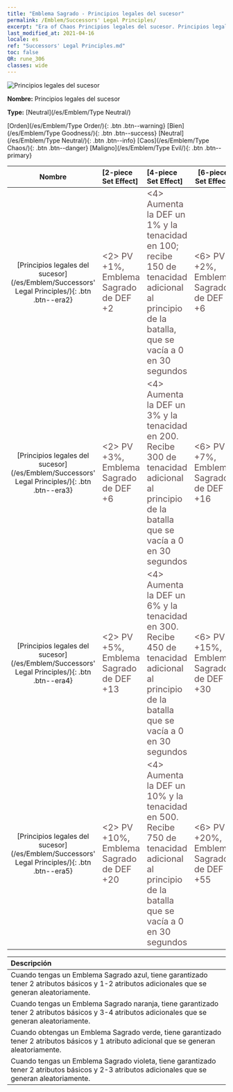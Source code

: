 ```yaml
---
title: "Emblema Sagrado - Principios legales del sucesor"
permalink: /Emblem/Successors' Legal Principles/
excerpt: "Era of Chaos Principios legales del sucesor. Principios legales del sucesor. Era of Chaos Emblema Sagrado Principios legales del sucesor. Era of Chaos Neutral Principios legales del sucesor"
last_modified_at: 2021-04-16
locale: es
ref: "Successors' Legal Principles.md"
toc: false
QR: rune_306
classes: wide
---
```


  ![Principios legales del sucesor](/images/r/rune_icon_306.png)

 **Nombre:** Principios legales del sucesor

 **Type:** [Neutral](/es/Emblem/Type Neutral/)

  [Orden](/es/Emblem/Type Order/){: .btn .btn--warning}   [Bien](/es/Emblem/Type Goodness/){: .btn .btn--success}   [Neutral](/es/Emblem/Type Neutral/){: .btn .btn--info}   [Caos](/es/Emblem/Type Chaos/){: .btn .btn--danger}   [Maligno](/es/Emblem/Type Evil/){: .btn .btn--primary} 

  |  Nombre    | [2-piece Set Effect] | [4-piece Set Effect] | [6-piece Set Effect]  | 
  |:-----------------------:|:-------------------|:-----------------|----------------| 
  | [Principios legales del sucesor](/es/Emblem/Successors' Legal Principles/){: .btn .btn--era2} | <span style="color: #645252;font-size:20px">&lt;2&gt; PV +1%, Emblema Sagrado de DEF +2</span> | <span style="color: #645252;font-size:20px">&lt;4&gt; Aumenta la DEF un 1% y la tenacidad en 100; recibe 150 de tenacidad adicional al principio de la batalla, que se vacía a 0 en 30 segundos</span> | <span style="color: #645252;font-size:20px">&lt;6&gt; PV +2%, Emblema Sagrado de DEF +6</span> | 
  | [Principios legales del sucesor](/es/Emblem/Successors' Legal Principles/){: .btn .btn--era3} | <span style="color: #645252;font-size:20px">&lt;2&gt; PV +3%, Emblema Sagrado de DEF +6</span> | <span style="color: #645252;font-size:20px">&lt;4&gt; Aumenta la DEF un 3% y la tenacidad en 200. Recibe 300 de tenacidad adicional al principio de la batalla que se vacía a 0 en 30 segundos</span> | <span style="color: #645252;font-size:20px">&lt;6&gt; PV +7%, Emblema Sagrado de DEF +16</span> | 
  | [Principios legales del sucesor](/es/Emblem/Successors' Legal Principles/){: .btn .btn--era4} | <span style="color: #645252;font-size:20px">&lt;2&gt; PV +5%, Emblema Sagrado de DEF +13</span> | <span style="color: #645252;font-size:20px">&lt;4&gt; Aumenta la DEF un 6% y la tenacidad en 300. Recibe 450 de tenacidad adicional al principio de la batalla que se vacía a 0 en 30 segundos</span> | <span style="color: #645252;font-size:20px">&lt;6&gt; PV +15%, Emblema Sagrado de DEF +30</span> | 
  | [Principios legales del sucesor](/es/Emblem/Successors' Legal Principles/){: .btn .btn--era5} | <span style="color: #645252;font-size:20px">&lt;2&gt; PV +10%, Emblema Sagrado de DEF +20</span> | <span style="color: #645252;font-size:20px">&lt;4&gt; Aumenta la DEF un 10% y la tenacidad en 500. Recibe 750 de tenacidad adicional al principio de la batalla que se vacía a 0 en 30 segundos</span> | <span style="color: #645252;font-size:20px">&lt;6&gt; PV +20%, Emblema Sagrado de DEF +55</span> | 

  |         Descripción            | 
  |:-------------------------------|
  | Cuando tengas un Emblema Sagrado azul, tiene garantizado tener 2 atributos básicos y 1-2 atributos adicionales que se generan aleatoriamente. |
  | Cuando tengas un Emblema Sagrado naranja, tiene garantizado tener 2 atributos básicos y 3-4 atributos adicionales que se generan aleatoriamente. |
  | Cuando obtengas un Emblema Sagrado verde, tiene garantizado tener 2 atributos básicos y 1 atributo adicional que se generan aleatoriamente. |
  | Cuando tengas un Emblema Sagrado violeta, tiene garantizado tener 2 atributos básicos y 2-3 atributos adicionales que se generan aleatoriamente. |
